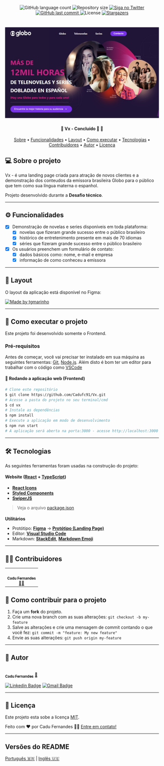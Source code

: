 <p align="center">
  <img alt="GitHub language count" src="https://img.shields.io/github/languages/count/cadufc91/Vx?color=%2304D361">

  <img alt="Repository size" src="https://img.shields.io/github/repo-size/cadufc91/Vx">

  <a href="https://www.twitter.com/tgmarinho/">
    <img alt="Siga no Twitter" src="https://img.shields.io/twitter/url?url=https%3A%2F%2Fgithub.com%2Fcadufc91%2FVx">
  </a>
  
  <a href="https://github.com/cadufc91/Vx/commits/master">
    <img alt="GitHub last commit" src="https://img.shields.io/github/last-commit/cadufc91/Vx">
  </a>
    
   <img alt="License" src="https://img.shields.io/badge/license-MIT-brightgreen">
   <a href="https://github.com/cadufc91/Vx/stargazers">
    <img alt="Stargazers" src="https://img.shields.io/github/stars/tgmarinho/Vx?style=social">
  </a>
  
 
</p>
<h1 align="center">
    <img alt="LandingPage" title="#LandingPage" src="./src/assets/thumb.jpg" />
</h1>

<h4 align="center"> 
	🚧  Vx - Concluído 🚀 🚧
</h4>

<p align="center">
 <a href="#-sobre-o-projeto">Sobre</a> •
 <a href="#-funcionalidades">Funcionalidades</a> •
 <a href="#-layout">Layout</a> • 
 <a href="#-como-executar-o-projeto">Como executar</a> • 
 <a href="#-tecnologias">Tecnologias</a> • 
 <a href="#-contribuidores">Contribuidores</a> • 
 <a href="#-autor">Autor</a> • 
 <a href="#user-content--licença">Licença</a>
</p>


## 💻 Sobre o projeto

Vx - é uma landing page criada para atração de novos clientes e a demonstração dos conteudos da emissora brasileira Globo para o público que tem como sua língua materna o espanhol.


Projeto desenvolvido durante a **Desafio técnico**.

---

## ⚙️ Funcionalidades

- [x] Demonstração de novelas e series disponíveis em toda plataforma:
  - [x] novelas que fizeram grande sucesso entre o público brasileiro
  - [x] histórico de entretenimento presente em mais de 70 idiomas
  - [x] séries que fizeram grande sucesso entre o público brasileiro

- [x] Os usuários preenchem um formulário de contato:
  - [x] dados básicos como: nome, e-mail e empresa 
  - [x] informação de como conheceu a emissora 

---

## 🎨 Layout

O layout da aplicação está disponível no Figma:

<a href="https://www.figma.com/file/MZL3iGGCOCVO1DqztOtx3A/LandingPage?node-id=0%3A1">
  <img alt="Made by tgmarinho" src="https://img.shields.io/badge/Acessar%20Layout%20-Figma-%2304D361">
</a>

---

## 🚀 Como executar o projeto

Este projeto foi desenvolvido somente o Frontend.

### Pré-requisitos

Antes de começar, você vai precisar ter instalado em sua máquina as seguintes ferramentas:
[Git](https://git-scm.com), [Node.js](https://nodejs.org/en/). 
Além disto é bom ter um editor para trabalhar com o código como [VSCode](https://code.visualstudio.com/)


#### 🧭 Rodando a aplicação web (Frontend)

```bash
# Clone este repositório
$ git clone https://github.com/Cadufc91/Vx.git
# Acesse a pasta do projeto no seu terminal/cmd
$ cd vx
# Instale as dependências
$ npm install
# Execute a aplicação em modo de desenvolvimento
$ npm run start
# A aplicação será aberta na porta:3000 - acesse http://localhost:3000
```

---

## 🛠 Tecnologias

As seguintes ferramentas foram usadas na construção do projeto:

#### **Website**  ([React](https://reactjs.org/)  +  [TypeScript](https://www.typescriptlang.org/))

-   **[React Icons](https://react-icons.github.io/react-icons/)**
-   **[Styled Components](https://github.com/styled-components/styled-components)**
-   **[SwiperJS](https://github.com/nolimits4web/swiper)**

> Veja o arquivo  [package.json](https://github.com/cadufc91/Vx/blob/master/web/package.json)
#### [](https://github.com/tgmarinho/Ecoleta#server-nodejs--typescript)

**Utilitários**
-   Protótipo:  **[Figma](https://www.figma.com/)**  →  **[Protótipo (Landing Page)](https://www.figma.com/file/MZL3iGGCOCVO1DqztOtx3A/LandingPage?node-id=0%3A1)**
-   Editor:  **[Visual Studio Code](https://code.visualstudio.com/)**
-   Markdown:  **[StackEdit](https://stackedit.io/)**,  **[Markdown Emoji](https://gist.github.com/rxaviers/7360908)**


---

## 👨‍💻 Contribuidores

<table>
  <tr>
    <td align="center"><a href="https://cadufc-portfolio.vercel.app/"><img style="border-radius: 50%;" src="https://avatars.githubusercontent.com/u/92037562?v=4" width="100px;" alt=""/><br /><sub><b>Cadu Fernandes</b></sub></a><br /><a href="https://cadufc-portfolio.vercel.app/">👨‍💻</a></td>
  </tr>
</table>

## 💪 Como contribuir para o projeto

1. Faça um **fork** do projeto.
2. Crie uma nova branch com as suas alterações: `git checkout -b my-feature`
3. Salve as alterações e crie uma mensagem de commit contando o que você fez: `git commit -m "feature: My new feature"`
4. Envie as suas alterações: `git push origin my-feature`
---
## 🦸 Autor

<a href="https://cadufc-portfolio.vercel.app/">
 <img style="border-radius: 50%;" src="https://avatars.githubusercontent.com/u/92037562?v=4" width="100px;" alt=""/>
 <br />
 <sub><b>Cadu Fernandes</b></sub></a> <a href="https://cadufc-portfolio.vercel.app/">🚀</a>
 <br />

 [![Linkedin Badge](https://img.shields.io/badge/-Cadu-blue?style=flat-square&logo=Linkedin&logoColor=white&link=https://www.linkedin.com/in/carloseduardo-fernandes/)](https://www.linkedin.com/in/carloseduardo-fernandes/) 
[![Gmail Badge](https://img.shields.io/badge/-fernandes.cadu@gmail.com-c14438?style=flat-square&logo=Gmail&logoColor=white&link=mailto:fernandes.cadu@gmail.com)](mailto:fernandes.cadu@gmail.com)

---

## 📝 Licença

Este projeto esta sobe a licença [MIT](./LICENSE).

Feito com ❤️ por Cadu Fernandes 👋🏽 [Entre em contato!](https://www.linkedin.com/in/carloseduardo-fernandes/)

---

##  Versões do README

[Português 🇧🇷](./README.md)  |  [Inglês 🇺🇸](./README-en.md) 
